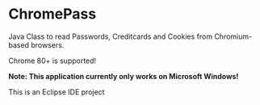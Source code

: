 # ChromePass
Java Class to read Passwords, Creditcards and Cookies from Chromium-based browsers.

Chrome 80+ is supported!

**Note: This application currently only works on Microsoft Windows!**

This is an Eclipse IDE project
